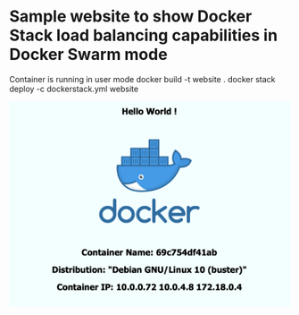 # Sample website to show Docker Stack load balancing capabilities in Docker Swarm mode
Container is running in user mode
docker build -t website .
docker stack deploy -c dockerstack.yml website

<img src=./static/image.png>